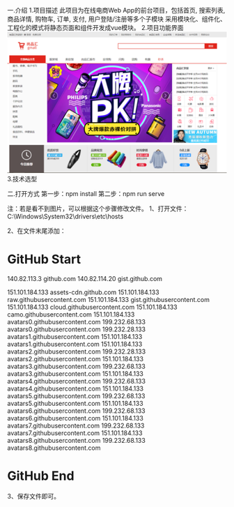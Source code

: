 一.介绍
1.项目描述
此项目为在线电商Web App的前台项目，包括首页, 搜索列表, 商品详情, 购物车, 订单, 支付, 用户登陆/注册等多个子模块
采用模块化、组件化、工程化的模式将静态页面和组件开发成vue模块。
2.项目功能界面
![image](https://github.com/mavvies/project-SHP/blob/main/%E7%95%8C%E9%9D%A2%E5%9B%BE%E7%89%87/img1.png)
3.技术选型

二.打开方式
第一步：npm install
第二步：npm run serve

注：若是看不到图片，可以根据这个步骤修改文件。
1、打开文件： C:\Windows\System32\drivers\etc\hosts

2、在文件末尾添加：

# GitHub Start 
140.82.113.3      github.com
140.82.114.20     gist.github.com
 
151.101.184.133    assets-cdn.github.com
151.101.184.133    raw.githubusercontent.com
151.101.184.133    gist.githubusercontent.com
151.101.184.133    cloud.githubusercontent.com
151.101.184.133    camo.githubusercontent.com
151.101.184.133    avatars0.githubusercontent.com
199.232.68.133     avatars0.githubusercontent.com
199.232.28.133     avatars1.githubusercontent.com
151.101.184.133    avatars1.githubusercontent.com
151.101.184.133    avatars2.githubusercontent.com
199.232.28.133     avatars2.githubusercontent.com
151.101.184.133    avatars3.githubusercontent.com
199.232.68.133     avatars3.githubusercontent.com
151.101.184.133    avatars4.githubusercontent.com
199.232.68.133     avatars4.githubusercontent.com
151.101.184.133    avatars5.githubusercontent.com
199.232.68.133     avatars5.githubusercontent.com
151.101.184.133    avatars6.githubusercontent.com
199.232.68.133     avatars6.githubusercontent.com
151.101.184.133    avatars7.githubusercontent.com
199.232.68.133     avatars7.githubusercontent.com
151.101.184.133    avatars8.githubusercontent.com
199.232.68.133     avatars8.githubusercontent.com
 
# GitHub End
3、保存文件即可。
